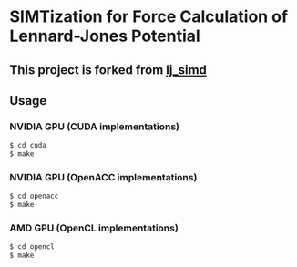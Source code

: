 # SIMTization for Force Calculation of Lennard-Jones Potential
## This project is forked from [lj\_simd](https://github.com/kaityo256/lj_simd)

## Usage 
### NVIDIA GPU (CUDA implementations)
``` bash
$ cd cuda
$ make
```

### NVIDIA GPU (OpenACC implementations)
``` bash
$ cd openacc
$ make
```
    
### AMD GPU (OpenCL implementations)
``` bash
$ cd opencl
$ make
```
